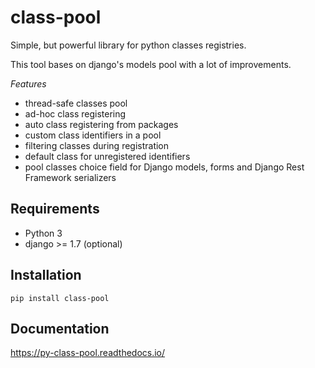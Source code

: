 # class-pool

Simple, but powerful library for python classes registries.

This tool bases on django's models pool with a lot of improvements.

*Features*
- thread-safe classes pool
- ad-hoc class registering
- auto class registering from packages
- custom class identifiers in a pool
- filtering classes during registration
- default class for unregistered identifiers
- pool classes choice field for Django models, forms and Django Rest Framework serializers

## Requirements
* Python 3
* django >= 1.7 (optional)

## Installation

``pip install class-pool``

## Documentation

https://py-class-pool.readthedocs.io/

